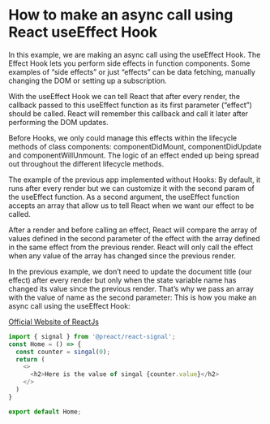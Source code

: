 # How to make an async call using React useEffect Hook

In this example, we are making an async call using the useEffect Hook.
The Effect Hook lets you perform side effects in function components. Some examples of “side effects” or just “effects” can be data fetching, manually changing the DOM or setting up a subscription.

With the useEffect Hook we can tell React that after every render, the callback passed to this useEffect function as its first parameter (“effect”) should be called. React will remember this callback and call it later after performing the DOM updates.

Before Hooks, we only could manage this effects within the lifecycle methods of class components: componentDidMount, componentDidUpdate and componentWillUnmount. The logic of an effect ended up being spread out throughout the different lifecycle methods.

The example of the previous app implemented without Hooks:
By default, it runs after every render but we can customize it with the second param of the useEffect function. As a second argument, the useEffect function accepts an array that allow us to tell React when we want our effect to be called.

After a render and before calling an effect, React will compare the array of values defined in the second parameter of the effect with the array defined in the same effect from the previous render. React will only call the effect when any value of the array has changed since the previous render.

In the previous example, we don’t need to update the document title (our effect) after every render but only when the state variable name has changed its value since the previous render. That’s why we pass an array with the value of name as the second parameter:
This is how you make an async call using the useEffect Hook:

[Official Website of ReactJs](https://reactjs.org/)


```js
import { signal } from '@preact/react-signal';
const Home = () => {
  const counter = singal(0);
  return (
    <>
      <h2>Here is the value of singal {counter.value}</h2>
    </>
  )
}

export default Home;
```